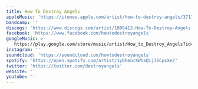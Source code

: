 ```yaml
---
title: How To Destroy Angels
appleMusic: 'https://itunes.apple.com/artist/how-to-destroy-angels/371164882'
bandcamp: ''
discogs: 'https://www.discogs.com/artist/1806412-How-To-Destroy-Angels'
facebook: 'https://www.facebook.com/howtodestroyangels'
googleMusic: >-
   https://play.google.com/store/music/artist/How_to_Destroy_Angels?id=A6eqgzfvr3dyw54kyki37o4mfci
instagram: ''
soundcloud: 'https://soundcloud.com/howtodestroyangels'
spotify: 'https://open.spotify.com/artist/1yDbenrXWhaQij3SCpsXe7'
twitter: 'https://twitter.com/destroyangels'
website: ''
youtube: ''
---
```


